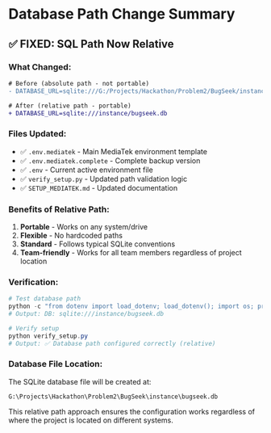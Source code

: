 # Database Path Change Summary

## ✅ FIXED: SQL Path Now Relative

### What Changed:
```diff
# Before (absolute path - not portable)
- DATABASE_URL=sqlite:///G:/Projects/Hackathon/Problem2/BugSeek/instance/bugseek.db

# After (relative path - portable)
+ DATABASE_URL=sqlite:///instance/bugseek.db
```

### Files Updated:
- ✅ `.env.mediatek` - Main MediaTek environment template
- ✅ `.env.mediatek.complete` - Complete backup version  
- ✅ `.env` - Current active environment file
- ✅ `verify_setup.py` - Updated path validation logic
- ✅ `SETUP_MEDIATEK.md` - Updated documentation

### Benefits of Relative Path:
1. **Portable** - Works on any system/drive
2. **Flexible** - No hardcoded paths
3. **Standard** - Follows typical SQLite conventions
4. **Team-friendly** - Works for all team members regardless of project location

### Verification:
```powershell
# Test database path
python -c "from dotenv import load_dotenv; load_dotenv(); import os; print('DB:', os.getenv('DATABASE_URL'))"
# Output: DB: sqlite:///instance/bugseek.db

# Verify setup
python verify_setup.py
# Output: ✅ Database path configured correctly (relative)
```

### Database File Location:
The SQLite database file will be created at:
```
G:\Projects\Hackathon\Problem2\BugSeek\instance\bugseek.db
```

This relative path approach ensures the configuration works regardless of where the project is located on different systems.
